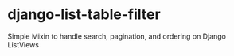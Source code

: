 # django-list-table-filter
Simple Mixin to handle search, pagination, and ordering on Django ListViews
